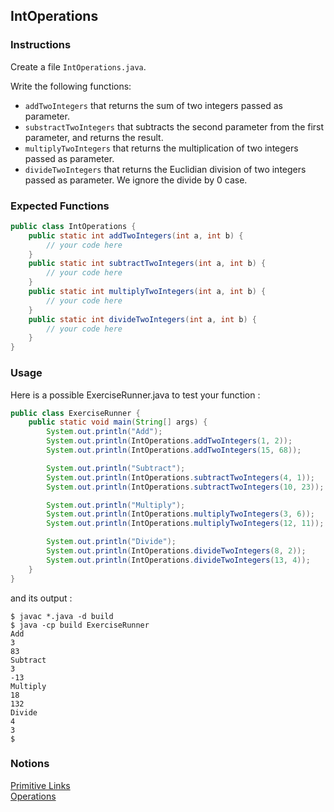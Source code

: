 ## IntOperations

### Instructions

Create a file `IntOperations.java`.

Write the following functions:

- `addTwoIntegers` that returns the sum of two integers passed as parameter.
- `substractTwoIntegers` that subtracts the second parameter from the first parameter, and returns the result.
- `multiplyTwoIntegers` that returns the multiplication of two integers passed as parameter.
- `divideTwoIntegers` that returns the Euclidian division of two integers passed as parameter. We ignore the divide by 0 case.

### Expected Functions

```java
public class IntOperations {
    public static int addTwoIntegers(int a, int b) {
        // your code here
    }
    public static int subtractTwoIntegers(int a, int b) {
        // your code here
    }
    public static int multiplyTwoIntegers(int a, int b) {
        // your code here
    }
    public static int divideTwoIntegers(int a, int b) {
        // your code here
    }
}
```

### Usage

Here is a possible ExerciseRunner.java to test your function :

```java
public class ExerciseRunner {
    public static void main(String[] args) {
        System.out.println("Add");
        System.out.println(IntOperations.addTwoIntegers(1, 2));
        System.out.println(IntOperations.addTwoIntegers(15, 68));

        System.out.println("Subtract");
        System.out.println(IntOperations.subtractTwoIntegers(4, 1));
        System.out.println(IntOperations.subtractTwoIntegers(10, 23));

        System.out.println("Multiply");
        System.out.println(IntOperations.multiplyTwoIntegers(3, 6));
        System.out.println(IntOperations.multiplyTwoIntegers(12, 11));

        System.out.println("Divide");
        System.out.println(IntOperations.divideTwoIntegers(8, 2));
        System.out.println(IntOperations.divideTwoIntegers(13, 4));
    }
}
```

and its output :

```shell
$ javac *.java -d build
$ java -cp build ExerciseRunner
Add
3
83
Subtract
3
-13
Multiply
18
132
Divide
4
3
$
```

### Notions

[Primitive Links](https://docs.oracle.com/javase/tutorial/java/nutsandbolts/datatypes.html)  
[Operations](https://docs.oracle.com/javase/tutorial/java/nutsandbolts/op1.html)